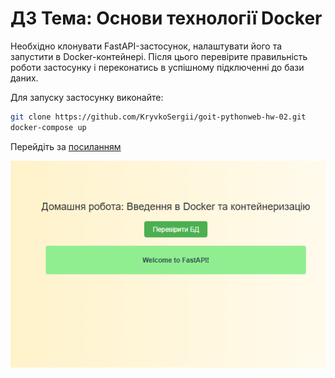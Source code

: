 # ДЗ Тема: Основи технології Docker

Необхiдно клонувати FastAPI-застосунок, налаштувати його та запустити в Docker-контейнері. Після цього перевірите правильність роботи застосунку і переконатись в успішному підключенні до бази даних.

Для запуску застосунку виконайте: 

```bash
git clone https://github.com/KryvkoSergii/goit-pythonweb-hw-02.git
docker-compose up
```
Перейдіть за [посиланням](http://localhost:8000)

![результат](image.png)